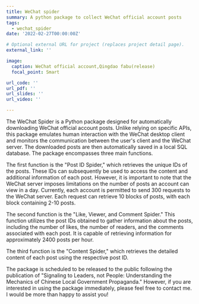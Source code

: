 ```yaml
---
title: WeChat spider
summary: A python package to collect WeChat official account posts
tags:
  - wechat_spider
date: '2022-02-27T00:00:00Z'

# Optional external URL for project (replaces project detail page).
external_link: ''

image:
  caption: WeChat official account,Qingdao fabu(release)
  focal_point: Smart

url_code: ''
url_pdf: ''
url_slides: ''
url_video: ''

---
```


The WeChat Spider is a Python package designed for automatically downloading WeChat official account posts. Unlike relying on specific APIs, this package emulates human interaction with the WeChat desktop client and monitors the communication between the user's client and the WeChat server. The downloaded posts are then automatically saved in a local SQL database. The package encompasses three main functions.

The first function is the "Post ID Spider," which retrieves the unique IDs of the posts. These IDs can subsequently be used to access the content and additional information of each post. However, it is important to note that the WeChat server imposes limitations on the number of posts an account can view in a day. Currently, each account is permitted to send 300 requests to the WeChat server. Each request can retrieve 10 blocks of posts, with each block containing 2-10 posts.

The second function is the "Like, Viewer, and Comment Spider." This function utilizes the post IDs obtained to gather information about the posts, including the number of likes, the number of readers, and the comments associated with each post. It is capable of retrieving information for approximately 2400 posts per hour.

The third function is the "Content Spider," which retrieves the detailed content of each post using the respective post ID.

The package is scheduled to be released to the public following the publication of "Signaling to Leaders, not People: Understanding the Mechanics of Chinese Local Government Propaganda." However, if you are interested in using the package immediately, please feel free to contact me. I would be more than happy to assist you!
